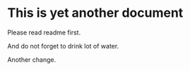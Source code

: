 This is yet another document
============================

Please read readme first.

And do not forget to drink lot of water.

Another change.
